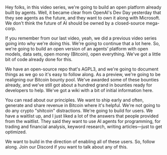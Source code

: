 Hey folks, in this video series, we're going to build an open platform already built by agents. Well, it became clear from OpenAI's Dev Day yesterday that they see agents as the future, and they want to own it along with Microsoft. We don't think the future of AI should be owned by a closed-source mega-corp.

If you remember from our last video, yeah, we did a previous video series going into why we're doing this. We're going to continue that a lot here. So, we're going to build an open version of an agents’ platform with open models, data sets, open money (Bitcoin), open everything. We've got a little bit of code already done for this.

We have an open-source repo that's AGPL3, and we're going to document things as we go so it's easy to follow along. As a preview, we're going to be realigning our Bitcoin bounty pool. We've awarded some of these bounties already, and we've still got about a hundred grand in bounties ready for developers to help. We've got a wiki with a bit of initial information here.

You can read about our principles. We want to ship early and often, generate and share revenue in Bitcoin where it's helpful. We're not going to do any crypto "shitcoin" distractions. We're going to build for users. We have a waitlist up, and I just liked a lot of the answers that people provided from the waitlist. They said they want to use AI agents for programming, for trading and financial analysis, keyword research, writing articles—just to get optimized.

We want to build in the direction of enabling all of these users. So, follow along. Join our Discord if you want to talk about any of this.
